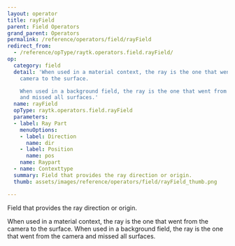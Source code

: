 ```yaml
---
layout: operator
title: rayField
parent: Field Operators
grand_parent: Operators
permalink: /reference/operators/field/rayField
redirect_from:
  - /reference/opType/raytk.operators.field.rayField/
op:
  category: field
  detail: 'When used in a material context, the ray is the one that went from the
    camera to the surface.

    When used in a background field, the ray is the one that went from the camera
    and missed all surfaces.'
  name: rayField
  opType: raytk.operators.field.rayField
  parameters:
  - label: Ray Part
    menuOptions:
    - label: Direction
      name: dir
    - label: Position
      name: pos
    name: Raypart
  - name: Contexttype
  summary: Field that provides the ray direction or origin.
  thumb: assets/images/reference/operators/field/rayField_thumb.png

---
```



Field that provides the ray direction or origin.

When used in a material context, the ray is the one that went from the camera to the surface.
When used in a background field, the ray is the one that went from the camera and missed all surfaces.